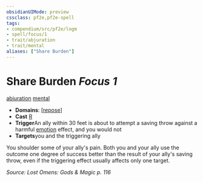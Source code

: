```yaml
---
obsidianUIMode: preview
cssclass: pf2e,pf2e-spell
tags:
- compendium/src/pf2e/logm
- spell/focus/1
- trait/abjuration
- trait/mental
aliases: ["Share Burden"]
---
```

# Share Burden *Focus 1*   
[abjuration](/rules/traits/abjuration.md)  [mental](/rules/traits/mental.md)  

- **Domains**: [[repose](/compendium/setting/domains.md#Repose)]
- **Cast** [R](/rules/core-rulebook/chapter-9-playing-the-game.md#Actions "Reaction") 
- **Trigger**An ally within 30 feet is about to attempt a saving throw against a harmful [emotion](/rules/traits/emotion.md) effect, and you would not
- **Targets**you and the triggering ally

You shoulder some of your ally's pain. Both you and your ally use the outcome one degree of success better than the result of your ally's saving throw, even if the triggering effect usually affects only one target.

*Source: Lost Omens: Gods & Magic p. 116*